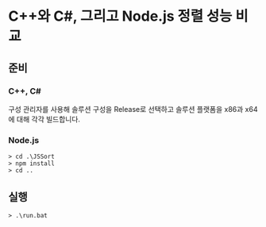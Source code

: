 # C++와 C#, 그리고 Node.js 정렬 성능 비교

## 준비

### C++, C#
구성 관리자를 사용해 솔루션 구성을 Release로 선택하고 솔루션 플랫폼을 x86과 x64에 대해 각각 빌드합니다.

### Node.js
```test
> cd .\JSSort
> npm install
> cd ..
```

## 실행
```text
> .\run.bat
```
